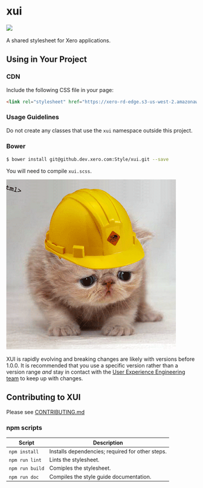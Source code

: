 # xui

<a href="https://teamcity.dev.xero.com/viewType.html?buildTypeId=Xui_Style_Master"><img src="https://teamcity.dev.xero.com/app/rest/builds/buildType:(id:Xui_Style_Master)/statusIcon"></a>

A shared stylesheet for Xero applications.


## Using in Your Project

### CDN

Include the following CSS file in your page:

```html
<link rel="stylesheet" href="https://xero-rd-edge.s3-us-west-2.amazonaws.com/style/xui/1.2.0/xui.css"/>
```

### Usage Guidelines

Do not create any classes that use the `xui` namespace outside this project.

### Bower
```bash
$ bower install git@github.dev.xero.com:Style/xui.git --save
```

You will need to compile `xui.scss`.

![](construction-cat.gif)

XUI is rapidly evolving and breaking changes are likely with versions before 1.0.0. It is recommended that you use a specific version rather than a version range _and_ stay in contact with the [User Experience Engineering team](https://www.flowdock.com/app/xero/ux-engineering) to keep up with changes.


## Contributing to XUI

Please see [CONTRIBUTING.md](./CONTRIBUTING.md)

### npm scripts

Script          | Description
----------------|-------------
`npm install`   | Installs dependencies; required for other steps.
`npm run lint`  | Lints the stylesheet.
`npm run build` | Comiples the stylesheet.
`npm run doc`   | Compiles the style guide documentation.

